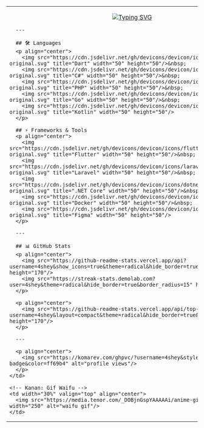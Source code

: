 <table>
  <tr>
    <!-- Kiri: Intro + Stats -->
    <td width="70%" valign="top">
      <p align="center">
        <a href="https://git.io/typing-svg">
          <img src="https://readme-typing-svg.herokuapp.com?font=Fira+Code&pause=1000&color=CBF718&center=true&vCenter=true&multiline=true&repeat=false&width=500&height=60&lines=Hello+hello;I'm+a+beginner+here" alt="Typing SVG" />
        </a>
      </p>

      ---

      ## 🛠 Languages
      <p align="center">
        <img src="https://cdn.jsdelivr.net/gh/devicons/devicon/icons/dart/dart-original.svg" title="Dart" width="50" height="50"/>&nbsp;
        <img src="https://cdn.jsdelivr.net/gh/devicons/devicon/icons/csharp/csharp-original.svg" title="C#" width="50" height="50"/>&nbsp;
        <img src="https://cdn.jsdelivr.net/gh/devicons/devicon/icons/php/php-original.svg" title="PHP" width="50" height="50"/>&nbsp;
        <img src="https://cdn.jsdelivr.net/gh/devicons/devicon/icons/go/go-original.svg" title="Go" width="50" height="50"/>&nbsp;
        <img src="https://cdn.jsdelivr.net/gh/devicons/devicon/icons/kotlin/kotlin-original.svg" title="Kotlin" width="50" height="50"/>
      </p>

      ## ⚡ Frameworks & Tools
      <p align="center">
        <img src="https://cdn.jsdelivr.net/gh/devicons/devicon/icons/flutter/flutter-original.svg" title="Flutter" width="50" height="50"/>&nbsp;
        <img src="https://cdn.jsdelivr.net/gh/devicons/devicon/icons/laravel/laravel-original.svg" title="Laravel" width="50" height="50"/>&nbsp;
        <img src="https://cdn.jsdelivr.net/gh/devicons/devicon/icons/dotnetcore/dotnetcore-original.svg" title=".NET Core" width="50" height="50"/>&nbsp;
        <img src="https://cdn.jsdelivr.net/gh/devicons/devicon/icons/docker/docker-original.svg" title="Docker" width="50" height="50"/>&nbsp;
        <img src="https://cdn.jsdelivr.net/gh/devicons/devicon/icons/figma/figma-original.svg" title="Figma" width="50" height="50"/>
      </p>

      ---

      ## 📊 GitHub Stats
      <p align="center">
        <img src="https://github-readme-stats.vercel.app/api?username=4shey&show_icons=true&theme=radical&hide_border=true&border_radius=15" height="170"/>
        <img src="https://streak-stats.demolab.com?user=4shey&theme=radical&hide_border=true&border_radius=15" height="170"/>
      </p>

      <p align="center">
        <img src="https://github-readme-stats.vercel.app/api/top-langs/?username=4shey&layout=compact&theme=radical&hide_border=true&border_radius=15" height="170"/>
      </p>

      ---

      <p align="center">
        <img src="https://komarev.com/ghpvc/?username=4shey&style=for-the-badge&color=ff69b4" alt="profile views"/>
      </p>
    </td>

    <!-- Kanan: Gif Waifu -->
    <td width="30%" valign="top" align="center">
      <img src="https://media.tenor.com/_DOBjnGspYAAAAAi/anime-girl.gif" width="250" alt="waifu gif"/>
    </td>
  </tr>
</table>
